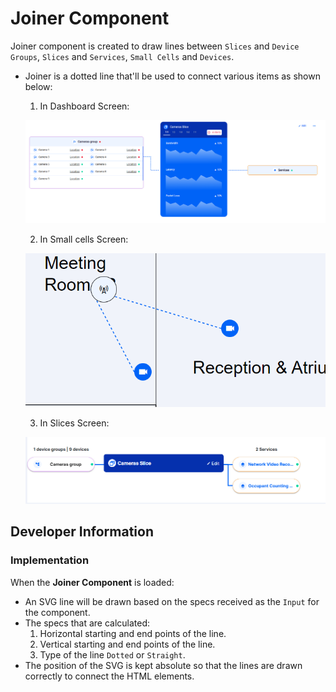 # Joiner Component

Joiner component is created to draw lines between `Slices` and `Device Groups`, `Slices` and `Services`, `Small Cells` and `Devices`.

- Joiner is a dotted line that'll be used to connect various items as shown below:

  1. In Dashboard Screen:

  ![`Joiner Dashboard`](images/joiner-dashboard.png)

  2. In Small cells Screen:

  ![`Joiner Small Cells`](images/joiner-small-cells.png)

  3. In Slices Screen:

  ![`Joiner Slices`](images/joiner-slices.png)

## Developer Information

### Implementation

When the **Joiner Component** is loaded:

- An SVG line will be drawn based on the specs received as the `Input` for the component.
- The specs that are calculated:
  1. Horizontal starting and end points of the line.
  1. Vertical starting and end points of the line.
  1. Type of the line `Dotted` or `Straight`.
- The position of the SVG is kept absolute so that the lines are drawn correctly to connect the HTML elements.
